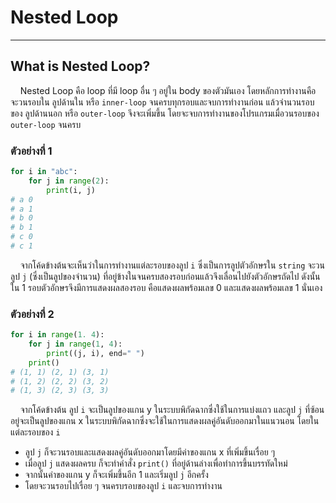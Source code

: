 # Nested Loop

---

## What is Nested Loop?

&nbsp;&nbsp;&nbsp;&nbsp;Nested Loop คือ loop ที่มี loop อื่น ๆ อยู่ใน body ของตัวมันเอง โดยหลักการทำงานคือ จะวนรอบใน ลูปด้านใน หรือ ```inner-loop``` จนครบทุกรอบและจบการทำงานก่อน แล้วจำนวนรอบของ ลูปด้านนอก หรือ ```outer-loop``` จึงจะเพิ่มขึ้น โดยจะจบการทำงานของโปรแกรมเมื่อวนรอบของ ```outer-loop``` จนครบ

### ตัวอย่างที่ 1

```python
for i in "abc":
    for j in range(2):
        print(i, j)
# a 0
# a 1
# b 0
# b 1
# c 0
# c 1
```

&nbsp;&nbsp;&nbsp;&nbsp;จากโค้ดข้างต้นจะเห็นว่าในการทำงานแต่ละรอบของลูป ```i``` ซึ่งเป็นการลูปตัวอักษรใน ```string``` จะวนลูป ```j``` (ซึ่งเป็นลูปของจำนวน) ที่อยู่ข้างในจนครบสองรอบก่อนแล้วจึงเลื่อนไปยังตัวอักษรถัดไป ดังนั้นใน 1 รอบตัวอักษรจึงมีการแสดงผลสองรอบ คือแสดงผลพร้อมเลข 0 และแสดงผลพร้อมเลข 1 นั่นเอง

### ตัวอย่างที่ 2

```python
for i in range(1. 4):
    for j in range(1, 4):
        print((j, i), end=" ")
    print()
# (1, 1) (2, 1) (3, 1)
# (1, 2) (2, 2) (3, 2)
# (1, 3) (2, 3) (3, 3)

```

&nbsp;&nbsp;&nbsp;&nbsp;จากโค้ดข้างต้น ลูป ```i``` จะเป็นลูปของแกน y ในระบบพิกัดฉากซึ่งใช้ในการแบ่งแถว และลูป ```j``` ที่ซ้อนอยู่จะเป็นลูปของแกน x ในระบบพิกัดฉากซึ่งจะใช้ในการแสดงผลคู่อันดับออกมาในแนวนอน โดยในแต่ละรอบของ ```i```

- ลูป ```j``` ก็จะวนรอบและแสดงผลคู่อันดับออกมาโดยมีค่าของแกน x ที่เพิ่มขึ้นเรื่อย ๆ
- เมื่อลูป ```j``` แสดงผลครบ ก็จะทำคำสั่ง ```print()``` ที่อยู่ด้านล่างเพื่อทำการขึ้นบรรทัดใหม่
- จากนั้นค่าของแกน y ก็จะเพิ่มขึ้นอีก 1 และเริ่มลูป ```j``` อีกครั้ง
- โดยจะวนรอบไปเรื่อย ๆ จนครบรอบของลูป ```i``` และจบการทำงาน
